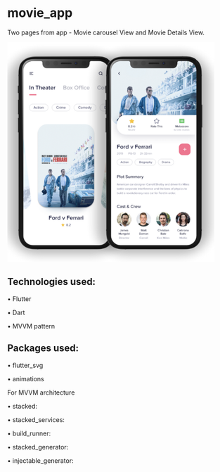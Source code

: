 # movie_app

Two pages from app - Movie carousel View and Movie Details View.

<img src="https://github.com/aniribe/flutter_movie_app/blob/main/assets/images/app_screenshot.png" height=500px>

## Technologies used:

• Flutter

• Dart

• MVVM pattern

## Packages used:

• flutter_svg

• animations

 For MVVM architecture

 • stacked:

 • stacked_services:

 • build_runner:

 • stacked_generator:
 
 • injectable_generator:





